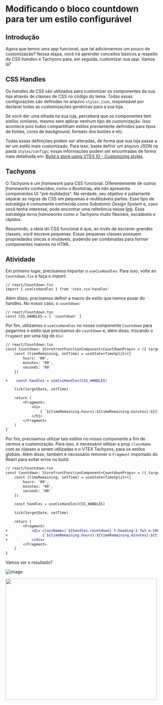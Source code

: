 # Modificando o bloco countdown para ter um estilo configurável

## Introdução
Agora que temos uma *app* funcional, que tal adicionarmos um pouco de customização? Nessa etapa, você irá aprender conceitos básicos a respeito de CSS *handles* e Tachyons para, em seguida, customizar sua *app*. Vamos lá?


## CSS Handles

Os *handles* de CSS são utilizados para customizar os componentes da sua loja através de classes de CSS no código do tema. Todas essas configurações são definidas no arquivo `styles.json`, responsável por declarar todas as customizações genéricas para a sua loja.

Se você der uma olhada na sua loja, perceberá que os componentes tem estilos similares, mesmo sem aplicar nenhum tipo de customização. Isso acontece pois todos compartilham estilos previamente definidos para tipos de fontes, cores de *background*, formato dos botões e etc. 

Todas essas definições podem ser alteradas, de forma que sua loja passe a ter um estilo mais customizado. Para isso, basta definir um arquivo JSON na pasta `styles/configs`; essas informações podem ser encontradas de forma mais detalhada em: [Build a store using VTEX IO - Customizing styles](https://help.vtex.com/tracks/build-a-store-using-vtex-io--5qJr8BIQXAKec9CpBWrTNv/6L2qQHU5kwbmTSiYl4MCuD).  

## Tachyons
O Tachyons é um *framework* para CSS funcional. Diferentemente de outros *frameworks* conhecidos, como o Bootstrap, ele não apresenta componentes UI "pré-buildados". Na verdade, seu objetivo é justamente separar as regras de CSS em pequenas e reutilizáveis partes. Esse tipo de estratégia  é comumente conhecida como *Subatomic Design System* e, caso você tenha interesse, pode encontrar uma referência nesse [link](https://daneden.me/2018/01/05/subatomic-design-systems/). Essa estratégia torna *frameworks* como o Tachyons muito flexíveis, escaláveis e rápidos.

Resumindo, a ideia do CSS funcional é que, ao invés de escrever grandes classes, você escreve pequenas. Essas pequenas classes possuem propriedades únicas e imutáveis, podendo ser combinadas para formar componentes maiores no HTML.

## Atividade
Em primeiro lugar, precisamos importar o `useCssHandles`. Para isso, volte ao `Countdown.tsx` e faça o *import*:

```tsx
// react/Countdown.tsx
import { useCssHandles } from 'vtex.css-handles'
```

Além disso, precisamos definir a macro do estilo que iremos puxar do handles. No nosso caso, o `countdown`:

```tsx
// react/Countdown.tsx
const CSS_HANDLES = [ 'countdown' ]
```

Por fim, utilizamos o `useCssHandles` no nosso componente `Countdown` para pegarmos o estilo que precisamos do `countdown` e, além disso, trocando o `Fragment` por uma *tag* de `div`:

```diff
// react/Countdown.tsx
const Countdown: StorefrontFunctionComponent<CountdownProps> = ({ targetDate = DEFAULT_TARGET_DATE }) => {
    const [timeRemaining, setTime] = useState<TimeSplit>({
        hours: '00',
        minutes: '00',
        seconds: '00'
    })

+    const handles = useCssHandles(CSS_HANDLES)

    tick(targetDate, setTime)

    return (
        <Fragment>
            <h1>
                { `${timeRemaining.hours}:${timeRemaining.minutes}:${timeRemaining.seconds}` }
            </h1>
        </Fragment>
    )
}
```

Por fim, precisamos utilizar tais estilos no nosso componente a fim de vermos a customização. Para isso, é necessário utilizar a prop `className` com as classes a serem utilizadas e o VTEX Tachyons, para os estilos globais. Além disso, também é necessário remover o `Fragment` importado do React para evitar erros no build.

```diff
// react/Countdown.tsx
const Countdown: StorefrontFunctionComponent<CountdownProps> = ({ targetDate = DEFAULT_TARGET_DATE }) => {
    const [timeRemaining, setTime] = useState<TimeSplit>({
        hours: '00',
        minutes: '00',
        seconds: '00'
    })

    const handles = useCssHandles(CSS_HANDLES)

    tick(targetDate, setTime)

    return (
        <Fragment>
+           <div className={`${handles.countdown} t-heading-2 fw3 w-100 c-muted-1 db tc`}>
+                {`${timeRemaining.hours}:${timeRemaining.minutes}:${timeRemaining.seconds}`}
+           </div>
        </Fragment>
    )
}
```
Vamos ver o resultado?

![image](https://user-images.githubusercontent.com/19495917/75475280-457cab80-5977-11ea-938e-d3c2b532e891.png)

<img src="https://user-images.githubusercontent.com/19495917/75475388-7a88fe00-5977-11ea-9d35-c13482f1e61c.gif" width="500" height="400"/>
